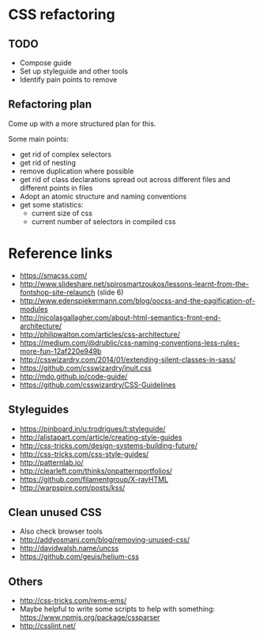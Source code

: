 # CSS refactoring

## TODO
- Compose guide
- Set up styleguide and other tools
- Identify pain points to remove

## Refactoring plan

Come up with a more structured plan for this.

Some main points:
- get rid of complex selectors
- get rid of nesting
- remove duplication where possible
- get rid of class declarations spread out across different files and different points in files
- Adopt an atomic structure and naming conventions
- get some statistics:
  - current size of css
  - current number of selectors in compiled css

# Reference links
- https://smacss.com/
- http://www.slideshare.net/spirosmartzoukos/lessons-learnt-from-the-fontshop-site-relaunch (slide 6)
- http://www.edenspiekermann.com/blog/oocss-and-the-pagification-of-modules
- http://nicolasgallagher.com/about-html-semantics-front-end-architecture/
- http://philipwalton.com/articles/css-architecture/
- https://medium.com/@drublic/css-naming-conventions-less-rules-more-fun-12af220e949b
- http://csswizardry.com/2014/01/extending-silent-classes-in-sass/
- https://github.com/csswizardry/inuit.css
- http://mdo.github.io/code-guide/
- https://github.com/csswizardry/CSS-Guidelines

## Styleguides
- https://pinboard.in/u:trodrigues/t:styleguide/
- http://alistapart.com/article/creating-style-guides
- http://css-tricks.com/design-systems-building-future/
- http://css-tricks.com/css-style-guides/
- http://patternlab.io/
- http://clearleft.com/thinks/onpatternportfolios/
- https://github.com/filamentgroup/X-rayHTML
- http://warpspire.com/posts/kss/

## Clean unused CSS
- Also check browser tools
- http://addyosmani.com/blog/removing-unused-css/
- http://davidwalsh.name/uncss
- https://github.com/geuis/helium-css

## Others
- http://css-tricks.com/rems-ems/
- Maybe helpful to write some scripts to help with something: https://www.npmjs.org/package/cssparser
- http://csslint.net/


